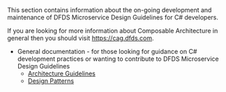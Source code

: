 This section contains information about the on-going development and maintenance of DFDS Microservice Design Guidelines for C# developers.

If you are looking for more information about Composable Architecture in general then you should visit https://cag.dfds.com.

* General documentation - for those looking for guidance on C# development practices or wanting to contribute to DFDS Microservice Design Guidelines
   * [Architecture Guidelines](ARCHITECTURE.md)
   * [Design Patterns](PATTERNS.md)
